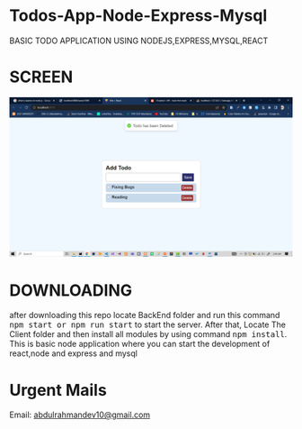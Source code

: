 # Todos-App-Node-Express-Mysql
BASIC TODO APPLICATION USING NODEJS,EXPRESS,MYSQL,REACT

# SCREEN 
![](./todos.PNG)
# DOWNLOADING
after downloading this repo locate BackEnd folder and run this command <kbd>npm start or npm run start</kbd> to start the server. After that, Locate
The Client folder and then install all modules by using command <kbd>npm install</kbd>.
This is basic node application where you can start the development of react,node and express and mysql

# Urgent Mails
Email: abdulrahmandev10@gmail.com
